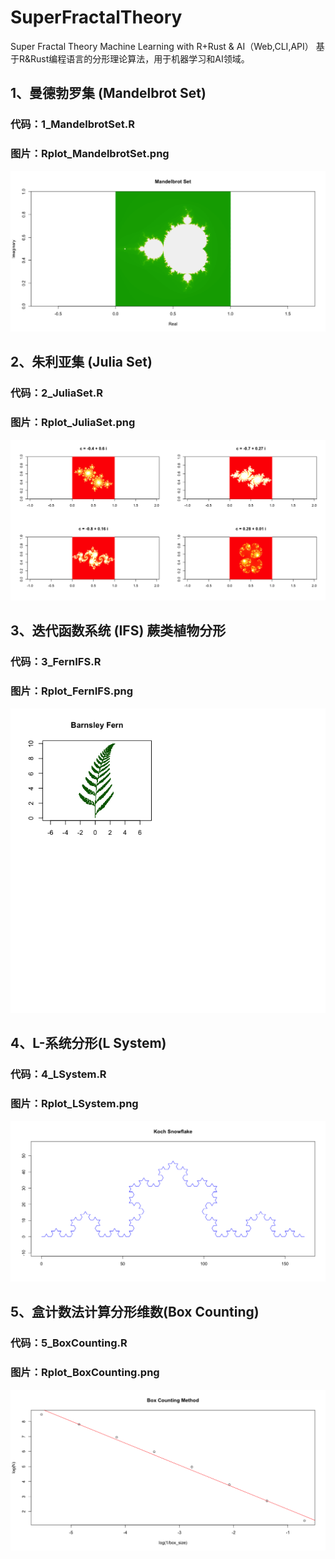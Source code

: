 # SuperFractalTheory
Super Fractal Theory  Machine Learning with R+Rust & AI（Web,CLI,API）
基于R&Rust编程语言的分形理论算法，用于机器学习和AI领域。


## 1、曼德勃罗集 (Mandelbrot Set)
### 代码：1_MandelbrotSet.R
### 图片：Rplot_MandelbrotSet.png
![曼德勃罗集](https://github.com/mydaisg/SuperFractalTheory/blob/main/Rplot_MandelbrotSet.png "MandelbrotSet")

## 2、朱利亚集 (Julia Set)
### 代码：2_JuliaSet.R
### 图片：Rplot_JuliaSet.png
![朱利亚集](https://github.com/mydaisg/SuperFractalTheory/blob/main/Rplot_JuliaSet.png "Julia Set")

## 3、迭代函数系统 (IFS) 蕨类植物分形
### 代码：3_FernIFS.R
### 图片：Rplot_FernIFS.png
![蕨类植物分形](https://github.com/mydaisg/SuperFractalTheory/blob/main/Rplot_FernIFS.png "FernIFS")

## 4、L-系统分形(L System)
### 代码：4_LSystem.R
### 图片：Rplot_LSystem.png
![LSystem](https://github.com/mydaisg/SuperFractalTheory/blob/main/Rplot_LSystem.png "LSystem")

## 5、盒计数法计算分形维数(Box Counting)
### 代码：5_BoxCounting.R
### 图片：Rplot_BoxCounting.png
![BoxCounting](https://github.com/mydaisg/SuperFractalTheory/blob/main/Rplot_BoxCounting.png "BoxCounting")